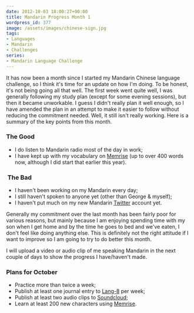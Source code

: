 ```yaml
---
date: 2012-10-03 18:00:27+00:00
title: Mandarin Progress Month 1
wordpress_id: 377
image: /assets/images/chinese-sign.jpg
tags:
- Languages
- Mandarin
- Challenges
series:
- Mandarin Language Challenge
---
```


It has now been a month since I started my Mandarin Chinese language challenge, so I think it's time
for an update on how I'm doing. To be honest, it's not being going all that well. The first week
went quite well, I was generally following my study plan (except for some evening sessions), but
then it became unworkable. I guess I didn't really plan it well enough, so I have amended the plan
in an attempt to make it easier to follow without reducing the commitment needed. Well, it still
isn't really working. Here is a summary of the key points from this month.

### The Good
	
  * I do listen to Mandarin radio most of the day in work;
  * I have kept up with my vocabulary on [Memrise][1] (up to over 400 words now,
    although I did start that earlier this year).

###  The Bad

  * I haven't been working on my Mandarin every day;
  * I still haven't spoken to anyone yet (other than George & myself);
  * I haven't put much on my new Mandarin [Twitter][2] account yet.

Generally my commitment over the last month has been fairly poor for various reasons, but mainly
because I am enjoying spending time with my son when I get home and by the time he goes to bed and
we've eaten, I don't feel like doing anything else. This is definitely not the right attitude if I
want to improve so I am going to try to do better this month.

I will upload a video or audio clip of me speaking Mandarin in the next couple of days to show the
progress I have/haven't made.

### Plans for October
	
  * Practice more than twice a week;
  * Publish at least one journal entry to [Lang-8][3] per week;
  * Publish at least two audio clips to [Soundcloud][4];
  * Learn at least 200 new characters using [Memrise][1].

[1]: //www.memrise.com
[2]: //twitter.com/richard_p2_ZH
[3]: //lang-8.com
[4]: //soundcloud.com/